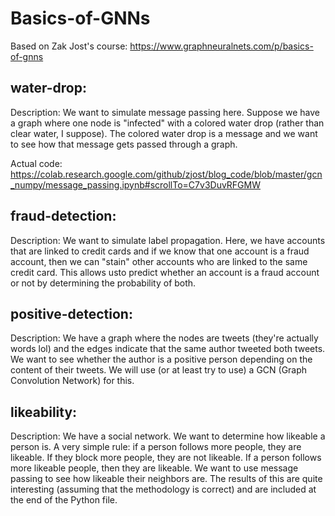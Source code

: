 # Basics-of-GNNs
Based on Zak Jost's course: https://www.graphneuralnets.com/p/basics-of-gnns

## water-drop:
  Description: We want to simulate message passing here. Suppose we have a graph where one node is "infected" with a colored water drop (rather than clear water, I suppose). The colored water drop is a message and we want to see how that message gets passed through a graph.
  
  Actual code: https://colab.research.google.com/github/zjost/blog_code/blob/master/gcn_numpy/message_passing.ipynb#scrollTo=C7v3DuvRFGMW


## fraud-detection:
  Description: We want to simulate label propagation. Here, we have accounts that are linked to credit cards and if we know that one account is a fraud account, then we can "stain" other accounts who are linked to the same credit card. This allows usto predict whether an account is a fraud account or not by determining the probability of both.

## positive-detection:
  Description: We have a graph where the nodes are tweets (they're actually words lol) and the edges indicate that the same author 
  tweeted both tweets. We want to see whether the author is a positive person depending on the content of their tweets. 
  We will use (or at least try to use) a GCN (Graph Convolution Network) for this.

## likeability:
  Description: We have a social network. We want to determine how likeable a person is. A very simple rule: if a person follows
  more people, they are likeable. If they block more people, they are not likeable. If a person follows more
  likeable people, then they are likeable. We want to use message passing to see how likeable their neighbors are. The results
  of this are quite interesting (assuming that the methodology is correct) and are included at the end of the Python file.

